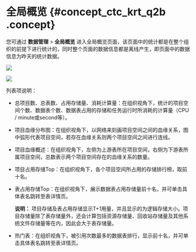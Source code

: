 # 全局概览 {#concept_ctc_krt_q2b .concept}

您可通过 **数据管理** \> **全局概览** 进入全局概览页面，该页面中的统计都是在整个组织的前提下进行统计的，同时整个页面的数据信息都是离线产生，即页面中的数据信息为昨天的统计数据。

![](http://static-aliyun-doc.oss-cn-hangzhou.aliyuncs.com/assets/img/16348/15368061418452_zh-CN.png)

![](http://static-aliyun-doc.oss-cn-hangzhou.aliyuncs.com/assets/img/16348/15368061418453_zh-CN.png)

列表项说明：

-   总项目数、总表数、占用存储量、消耗计算量：在组织视角下，统计的项目空间个数、数据表个数、数据表占用的存储和任务运行时所消耗的计算量（CPU / minute或second等）。
-   项目血缘分布图：在组织视角下，以网络来刻画项目空间之间的血缘关系，图中弧形代表项目空间，若存在血缘关系则两个项目空间之间进行连线。
-   项目血缘概述：在组织视角下，左侧为上游表所在项目空间，右侧为下游表所属项目空间，总数表示两个项目空间存在的血缘关系的数量。
-   项目占用存储Top：在组织视角下，各个项目空间所占用的存储排行榜，取前十名。
-   表占用存储Top：在组织视角下，展示数据表占用存储量前十名，并可单击具体表名跳转至表详情页。

    **说明：** 项目存储及表占用存储显示T+1用量，并且显示的为逻辑存储大小。项目存储量除了表存储量外，还会计算包括资源存储量、回收站存储量及其他系统文件存储量等在内，因此会大于表存储量。

-   热门表：在组织视角下，被引用次数最多的数据表排行，显示前十名，并可单击具体表名跳转至表详情页。

